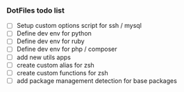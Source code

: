 ### DotFiles todo list

- [ ] Setup custom options script for ssh / mysql
- [ ] Define dev env for python
- [ ] Define dev env for ruby
- [ ] Define dev env for php / composer
- [ ] add new utils apps
- [ ] create custom alias for zsh
- [ ] create custom functions for zsh
- [ ] add package management detection for base packages